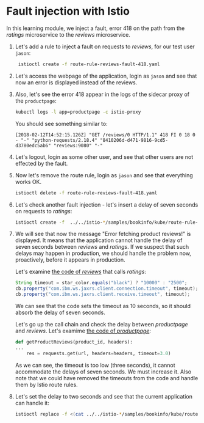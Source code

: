 # Fault injection with Istio

In this learning module, we inject a fault, error 418 on the path from the _ratings_ microservice to the _reviews_ microservice.

1. Let's add a rule to inject a fault on requests to _reviews_, for our test user `jason`:
   ```bash
    istioctl create -f route-rule-reviews-fault-418.yaml
   ```
   
1. Let's access the webpage of the application, login as `jason` and see that now an error is displayed instead of the reviews.

1. Also, let's see the error 418 appear in the logs of the sidecar proxy of the `productpage`:
   ```bash
   kubectl logs -l app=productpage -c istio-proxy
   ```
   You should see something similar to:
   ```
   [2018-02-12T14:52:15.126Z] "GET /reviews/0 HTTP/1.1" 418 FI 0 18 0 - "-" "python-requests/2.18.4" "8410206d-d471-9816-9cd5-d3780edc5ab6" "reviews:9080" "-"
   ```
1. Let's logout, login as some other user, and see that other users are not effected by the fault.

1. Now let's remove the route rule, login as `jason` and see that everything works OK.
   ```bash
   istioctl delete -f route-rule-reviews-fault-418.yaml
   ```

1. Let's check another fault injection - let's insert a delay of seven seconds on requests to _ratings_:
   ```bash
   istioctl create -f  ../../istio-*/samples/bookinfo/kube/route-rule-ratings-test-delay.yaml
   ```

1. We will see that now the message "Error fetching product reviews!" is displayed. It means that the application cannot handle the delay of seven seconds between _reviews_ and _ratings_. If we suspect that such delays may happen in production, we should handle the problem now, proactively, before it appears in production.

   Let's examine [the code of _reviews_](https://github.com/istio/istio/blob/master/samples/bookinfo/src/reviews/reviews-application/src/main/java/application/rest/LibertyRestEndpoint.java) that calls _ratings_:

   ```java
   String timeout = star_color.equals("black") ? "10000" : "2500";
   cb.property("com.ibm.ws.jaxrs.client.connection.timeout", timeout);
   cb.property("com.ibm.ws.jaxrs.client.receive.timeout", timeout);
   ```

   We can see that the code sets the timeout as 10 seconds, so it should absorb the delay of seven seconds.

   Let's go up the call chain and check the delay between _productpage_ and _reviews_. Let's examime [the code of _productpage_](https://github.com/istio/istio/blob/master/samples/bookinfo/src/productpage/productpage.py):

   ```python
   def getProductReviews(product_id, headers):
   ...
       res = requests.get(url, headers=headers, timeout=3.0)
   ```

   As we can see, the timeout is too low (three seconds), it cannot accommodate the delays of seven seconds. We must increase it. Also note that we could have removed the timeouts from the code and handle them by Istio route rules.

1. Let's set the delay to two seconds and see that the current application can handle it:
   ```bash
   istioctl replace -f <(cat ../../istio-*/samples/bookinfo/kube/route-rule-ratings-test-delay.yaml | sed 's/7s/2s/g')
   ```
